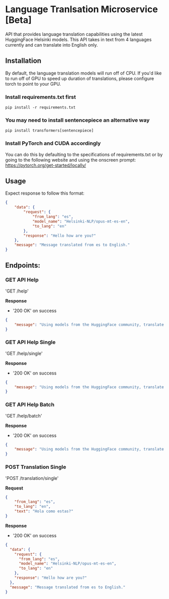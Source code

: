 
# Language Tranlsation Microservice [Beta]
API that provides language translation capabilities using the latest HuggingFace Helsinki models.  This API takes in text from 4 languages currently and can translate into English only.    


## Installation
By default, the language translation models will run off of CPU.  If you'd like to run off of GPU to speed up duration of translations, please configure torch to point to your GPU.

### Install requirements.txt first
```
pip install -r requirements.txt
```

### You may need to install sentencepiece an alternative way
```
pip install transformers[sentencepiece]
```

### Install PyTorch and CUDA accordingly
You can do this by defaulting to the specifications of requirements.txt or by going to the following website and using the onscreen prompt: https://pytorch.org/get-started/locally/


## Usage

Expect response to follow this format:

```json
{
    "data": {
        "request": {
            "from_lang": "es",
            "model_name": "Helsinki-NLP/opus-mt-es-en",
            "to_lang": "en"
        },
        "response": "Hello how are you?"
    },
    "message": "Message translated from es to English."
}
```

## Endpoints:

### GET API Help

'GET /help'

**Response**

- '200 OK' on success

```json
{
    "message": "Using models from the HuggingFace community, translate text via single calls between two languages via this API endpoint."
}
```

### GET API Help Single

'GET /help/single'

**Response**

- '200 OK' on success

```json
{
    "message": "Using models from the HuggingFace community, translate text via single calls between two languages via this API endpoint."
}
```

### GET API Help Batch

'GET /help/batch'

**Response**

- '200 OK' on success

```json
{
    "message": "Using models from the HuggingFace community, translate text in batch between two languages via this API call."
}
```

### POST Translation Single

'POST /translation/single'

**Request**
```json
{
    "from_lang": "es",
    "to_lang": "en",
    "text": "Hola como estas?"
}
```

**Response**
- '200 OK' on success

```json
{
  "data": {
    "request": {
      "from_lang": "es",
      "model_name": "Helsinki-NLP/opus-mt-es-en",
      "to_lang": "en"
    },
    "response": "Hello how are you?"
  },
  "message": "Message translated from es to English."
}
```
